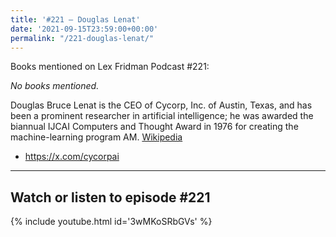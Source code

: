 ```yaml
---
title: '#221 – Douglas Lenat'
date: '2021-09-15T23:59:00+00:00'
permalink: "/221-douglas-lenat/"
---
```


Books mentioned on Lex Fridman Podcast #221:

*No books mentioned.*

Douglas Bruce Lenat is the CEO of Cycorp, Inc. of Austin, Texas, and has been a prominent researcher in artificial intelligence; he was awarded the biannual IJCAI Computers and Thought Award in 1976 for creating the machine-learning program AM. <a href="https://en.wikipedia.org/wiki/Douglas_Lenat" target="_blank">Wikipedia</a>

- <a href="https://x.com/cycorpai" target="_blank">https://x.com/cycorpai</a>

- - - - - -

## Watch or listen to episode #221

{% include youtube.html id='3wMKoSRbGVs' %}